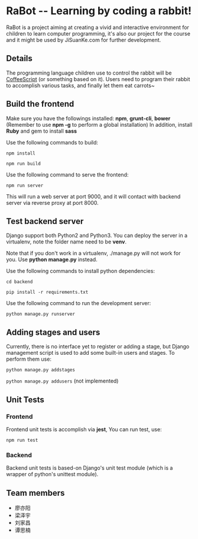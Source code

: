 # RaBot -- Learning by coding a rabbit!

RaBot is a project aiming at creating a vivid and interactive environment for children to learn computer programming, it's also our project for the course <Software Engineering> and it might be used by JiSuanKe.com for further development.

## Details
The programming language children use to control the rabbit will be [CoffeeScript](http://coffeescript.org/) (or something based on it). Users need to program their rabbit to accomplish various tasks, and finally let them eat carrots~

## Build the frontend
Make sure you have the followings installed: **npm**, **grunt-cli**, **bower** (Remember to use **npm -g** to perform a global installation)
In addition, install **Ruby** and gem to install **sass**

Use the following commands to build:

`npm install`

`npm run build`

Use the following command to serve the frontend:

`npm run server`

This will run a web server at port 9000, and it will contact with backend server
via reverse proxy at port 8000.

## Test backend server

Django support both Python2 and Python3. You can deploy the server in a virtualenv, note the folder name need to be **venv**.

Note that if you don't work in a virtualenv, ./manage.py will not work for you. Use **python manage.py** instead.

Use the following commands to install python dependencies:

`cd backend`

`pip install -r requirements.txt`

Use the following command to run the development server:

`python manage.py runserver`

## Adding stages and users

Currently, there is no interface yet to register or adding a stage, but Django
management script is used to add some built-in users and stages. To perform them
use:

`python manage.py addstages`

`python manage.py addusers` (not implemented)

## Unit Tests

### Frontend

Frontend unit tests is accomplish via **jest**, You can run test, use:

`npm run test`

### Backend
Backend unit tests is based-on Django's unit test module (which is a wrapper
of python's unittest module).

## Team members
* 廖亦阳
* 梁泽宇
* 刘家昌
* 谭思楠

